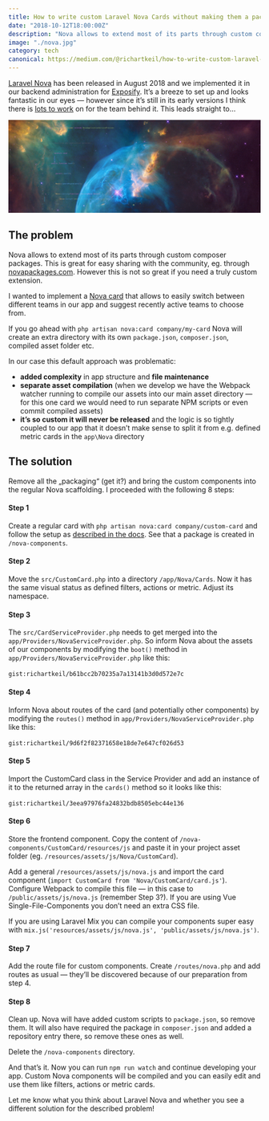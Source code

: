 ```yaml
---
title: How to write custom Laravel Nova Cards without making them a package
date: "2018-10-12T18:00:00Z"
description: "Nova allows to extend most of its parts through custom composer packages. This is great for easy sharing with the community, however this is not so great if you need a truly custom extension."
image: "./nova.jpg"
category: tech
canonical: https://medium.com/@richartkeil/how-to-write-custom-laravel-nova-cards-without-making-them-a-package-f377f39c4071
---
```


[Laravel Nova](https://nova.laravel.com/) has been released in August 2018 and we implemented it in our backend administration for [Exposify](https://www.exposify.de/). It’s a breeze to set up and looks fantastic in our eyes — however since it’s still in its early versions I think there is [lots to work](https://github.com/laravel/nova-issues/issues) on for the team behind it. This leads straight to…

![Galaxy with Code](./nova.jpg)

## The problem

Nova allows to extend most of its parts through custom composer packages. This is great for easy sharing with the community, eg. through [novapackages.com](novapackages.com). However this is not so great if you need a truly custom extension.

I wanted to implement a [Nova card](https://nova.laravel.com/docs/3.0/customization/cards.html) that allows to easily switch between different teams in our app and suggest recently active teams to choose from.

If you go ahead with `php artisan nova:card company/my-card` Nova will create an extra directory with its own `package.json`, `composer.json`, compiled asset folder etc.

In our case this default approach was problematic:
- **added complexity** in app structure and **file maintenance**
- **separate asset compilation** (when we develop we have the Webpack watcher running to compile our assets into our main asset directory — for this one card we would need to run separate NPM scripts or even commit compiled assets)
- **it’s so custom it will never be released** and the logic is so tightly coupled to our app that it doesn’t make sense to split it from e.g. defined metric cards in the `app\Nova` directory

## The solution

Remove all the „packaging“ (get it?) and bring the custom components into the regular Nova scaffolding. I proceeded with the following 8 steps:

#### Step 1

Create a regular card with `php artisan nova:card company/custom-card` and follow the setup as [described in the docs](https://nova.laravel.com/docs/3.0/customization/cards.html). See that a package is created in `/nova-components`.

#### Step 2

Move the `src/CustomCard.php` into a directory `/app/Nova/Cards`. Now it has the same visual status as defined filters, actions or metric. Adjust its namespace.

#### Step 3

The `src/CardServiceProvider.php` needs to get merged into the `app/Providers/NovaServiceProvider.php`. So inform Nova about the assets of our components by modifying the `boot()` method in `app/Providers/NovaServiceProvider.php` like this:

`gist:richartkeil/b61bcc2b70235a7a13141b3d0d572e7c`

#### Step 4

Inform Nova about routes of the card (and potentially other components) by modifying the `routes()` method in `app/Providers/NovaServiceProvider.php` like this:

`gist:richartkeil/9d6f2f82371658e18de7e647cf026d53`

#### Step 5

Import the CustomCard class in the Service Provider and add an instance of it to the returned array in the `cards()` method so it looks like this:

`gist:richartkeil/3eea97976fa24832bdb8505ebc44e136`

#### Step 6

Store the frontend component. Copy the content of `/nova-components/CustomCard/resources/js` and paste it in your project asset folder (eg. `/resources/assets/js/Nova/CustomCard`).

Add a general `/resources/assets/js/nova.js` and import the card component (`import CustomCard from 'Nova/CustomCard/card.js'`). Configure Webpack to compile this file — in this case to `/public/assets/js/nova.js` (remember Step 3?). If you are using Vue Single-File-Components you don’t need an extra CSS file.

If you are using Laravel Mix you can compile your components super easy with `mix.js('resources/assets/js/nova.js', 'public/assets/js/nova.js')`.

#### Step 7

Add the route file for custom components. Create `/routes/nova.php` and add routes as usual — they’ll be discovered because of our preparation from step 4.

#### Step 8

Clean up. Nova will have added custom scripts to `package.json`, so remove them. It will also have required the package in `composer.json` and added a repository entry there, so remove these ones as well.

Delete the `/nova-components` directory.

And that’s it. Now you can run `npm run watch` and continue developing your app. Custom Nova components will be compiled and you can easily edit and use them like filters, actions or metric cards.

Let me know what you think about Laravel Nova and whether you see a different solution for the described problem!
